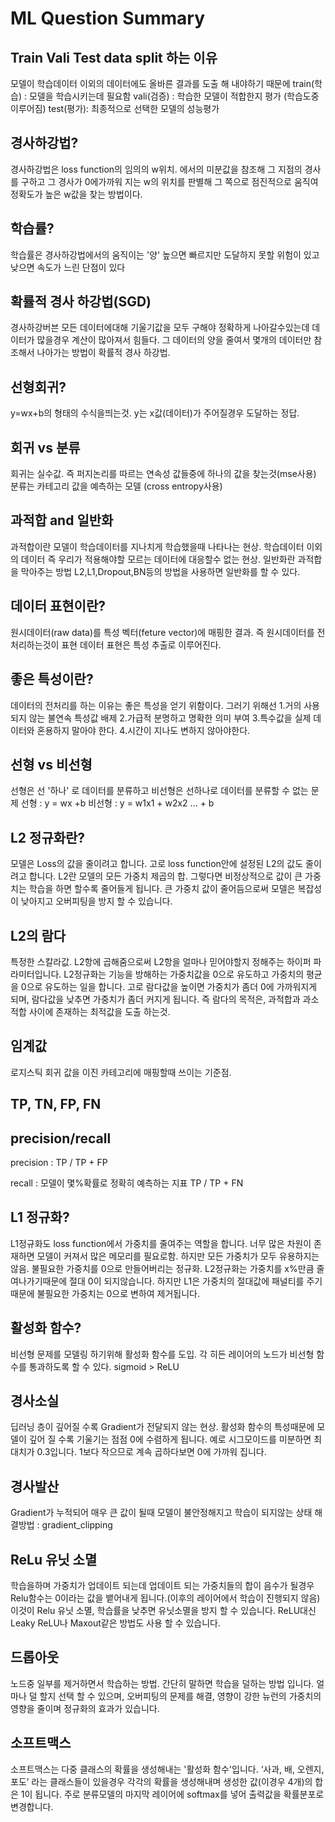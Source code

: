 #  ML Question Summary

## Train Vali Test data split 하는 이유

모델이 학습데이터 이외의 데이터에도 올바른 결과를 도출 해 내야하기 때문에 
train(학습) : 모델을 학습시키는데 필요함
vali(검증) : 학습한 모델이 적합한지 평가 (학습도중 이루어짐)
test(평가): 최종적으로 선택한 모델의 성능평가

## 경사하강법?

경사하강법은 loss function의 임의의 w위치. 에서의 미분값을 참조해 그 지점의 경사를 구하고 그 경사가 0에가까워 지는 w의 위치를 판별해 그 쪽으로 점진적으로 움직여 정확도가 높은 w값을 찾는 방법이다.

## 학습률?

학습률은 경사하강법에서의 움직이는 '양' 
높으면 빠르지만 도달하지 못할 위험이 있고 낮으면 속도가 느린 단점이 있다

## 확률적 경사 하강법(SGD)

경사하강버븐 모든 데이터에대해 기울기값을 모두 구해야 정확하게 나아갈수있는데
데이터가 많을경우 계산이 많아져서 힘들다. 그 데이터의 양을 줄여서 몇개의 데이터만 참조해서 나아가는 방법이 확률적 경사 하강법.

## 선형회귀?

y=wx+b의 형태의 수식을띄는것. y는 x값(데이터)가 주어질경우 도달하는 정답.

## 회귀 vs 분류

회귀는 실수값. 즉 퍼지논리를 따르는 연속성 값들중에 하나의 값을 찾는것(mse사용)
분류는 카테고리 값을 예측하는 모델 (cross entropy사용)

## 과적합 and 일반화

과적합이란 모델이 학습데이터를 지나치게 학습했을때 나타나는 현상. 학습데이터 이외의 데이터 즉 우리가 적용해야할 모르는 데이터에 대응할수 없는 현상.
일반화란 과적합을 막아주는 방법 L2,L1,Dropout,BN등의 방법을 사용하면 일반화를 할 수 있다.

## 데이터 표현이란?

원시데이터(raw data)를 특성 벡터(feture vector)에 매핑한 결과. 즉 원시데이터를 전처리하는것이 표현 데이터 표현은 특성 추출로 이루어진다.

## 좋은 특성이란?

데이터의 전처리를 하는 이유는 좋은 특성을 얻기 위함이다. 그러기 위해선
1.거의 사용되지 않는 불연속 특성값 배제
2.가급적 분명하고 명확한 의미 부여
3.특수값을 실제 데이터와 혼용하지 말아야 한다.
4.시간이 지나도 변하지 않아야한다.

## 선형 vs 비선형

선형은 선 '하나' 로 데이터를 분류하고 비선형은 선하나로 데이터를 분류할 수 없는 문제
선형 : y = wx +b
비선형 : y = w1x1 + w2x2 ... + b

## L2 정규화란?

모델은 Loss의 값을 줄이려고 합니다. 고로 loss function안에 설정된 L2의 값도 줄이려고 합니다. L2란 모델의 모든 가중치 제곱의 합. 그렇다면 비정상적으로 값이 큰 가중치는 학습을 하면 할수록 줄어들게 됩니다. 큰 가중치 값이 줄어듬으로써 모델은 복잡성이 낮아지고 오버피팅을 방지 할 수 있습니다.

## L2의 람다

특정한 스칼라값. L2항에 곱해줌으로써 L2항을 얼마나 믿어야할지 정해주는 하이퍼 파라미터입니다. L2정규화는 기능을 방해하는 가중치값을 0으로 유도하고 가중치의 평균을 0으로 유도하는 일을 합니다. 고로 람다값을 높이면 가중치가 좀더 0에 가까워지게 되며, 람다값을 낮추면 가중치가 좀더 커지게 됩니다. 즉 람다의 목적은, 과적합과 과소적합 사이에 존재하는 최적값을 도출 하는것.

## 임계값

로지스틱 회귀 값을 이진 카테고리에 매핑할때 쓰이는 기준점. 

## TP, TN, FP, FN

## precision/recall

precision :  TP / TP + FP

recall : 모델이 몇%확률로 정확히 예측하는 지표 TP / TP + FN


## L1 정규화?

L1정규화도 loss function에서 가중치를 줄여주는 역할을 합니다.
너무 많은 차원이 존재하면 모델이 커져서 많은 메모리를 필요로함. 하지만 모든 가중치가 모두 유용하지는 않음. 불필요한 가중치를 0으로 만들어버리는 정규화. L2정규화는 가중치를 x%만큼 줄여나가기때문에 절대 0이 되지않습니다. 하지만 L1은 가중치의 절대값에 패널티를 주기 때문에 불필요한 가중치는 0으로 변하여 제거됩니다.

## 활성화 함수?

비선형 문제를 모델링 하기위해 활성화 함수를 도입. 각 히든 레이어의 노드가 비선형 함수를 통과하도록 할 수 있다. sigmoid > ReLU

## 경사소실

딥러닝 층이 깊어질 수록 Gradient가 전달되지 않는 현상. 활성화 함수의 특성때문에 모델이 깊어 질 수록 기울기는 점점 0에 수렴하게 됩니다. 예로 시그모이드를 미분하면 최대치가 0.3입니다. 1보다 작으므로 계속 곱하다보면 0에 가까워 집니다.

## 경사발산

Gradient가 누적되어 매우 큰 값이 될때 모델이 불안정해지고 학습이 되지않는 상태
해결방법 : gradient_clipping

## ReLu 유닛 소멸

학습을하며 가중치가 업데이트 되는데 업데이트 되는 가중치들의 합이 음수가 될경우 Relu함수는 0이라는 값을 뱉어내게 됩니다.(이후의 레이어에서 학습이 진행되지 않음) 이것이 Relu 유닛 소멸, 학습률을 낮추면 유닛소멸을 방지 할 수 있습니다. ReLU대신 Leaky ReLU나 Maxout같은 방법도 사용 할 수 있습니다.

## 드롭아웃

노드중 일부를 제거하면서 학습하는 방법. 간단히 말하면 학습을 덜하는 방법 입니다. 얼마나 덜 할지 선택 할 수 있으며, 오버피팅의 문제를 해결, 영향이 강한 뉴런의 가중치의 영향을 줄이며 정규화의 효과가 있습니다.

## 소프트맥스

소프트맥스는 다중 클래스의 확률을 생성해내는 '활성화 함수'입니다. ‘사과, 배, 오렌지, 포도’ 라는 클래스들이 있을경우 각각의 확률을 생성해내며 생성한 값(이경우 4개)의 합은 1이 됩니다. 주로 분류모델의 마지막 레이어에 softmax를 넣어 출력값을 확률분포로 변경합니다.

